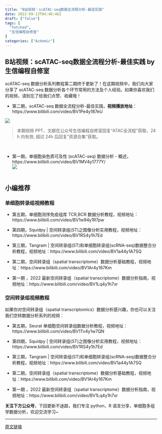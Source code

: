 ```yaml
---
title: "B站视频：scATAC-seq数据全流程分析-最佳实践"
date: 2022-09-13T04:40:46Z
draft: ["false"]
tags: [
  "fetched",
  "生信编程自修室"
]
categories: ["Acdemic"]
---
```

B站视频：scATAC-seq数据全流程分析-最佳实践 by 生信编程自修室
------
<div><section data-tool="markdown编辑器" data-website="https://markdown.com.cn/editor"><p data-tool="markdown.com.cn编辑器">scATAC-seq 数据分析系列教程第二期终于更新了！在这期视频中，我们向大家分享了 scATAC-seq 数据分析各个环节常用的方法及个人经验。如果你喜欢我们的视频，请别忘了给我们点赞、收藏哦！</p><ul data-tool="markdown.com.cn编辑器"><li><section>第二期，scATAC-seq 数据全流程分析-最佳实践，<strong>视频播放地址</strong>：https://www.bilibili.com/video/BV1Pe4y187eU</section></li></ul><p><img data-backh="332" data-backw="518" data-galleryid="" data-ratio="0.6416289592760182" data-s="300,640" data-src="https://mmbiz.qpic.cn/mmbiz_png/rWiaFvFngFbROpZuI1mqC6ut0QuGML11GQ9HNwYVeDVuZmFXiaajqtXKpfdwM5ZXaaz61HajvbUicibKrofwDjic2ibA/640?wx_fmt=png" data-type="png" data-w="2210" src="https://mmbiz.qpic.cn/mmbiz_png/rWiaFvFngFbROpZuI1mqC6ut0QuGML11GQ9HNwYVeDVuZmFXiaajqtXKpfdwM5ZXaaz61HajvbUicibKrofwDjic2ibA/640?wx_fmt=png"></p><blockquote data-tool="markdown.com.cn编辑器"><p>本期视频 PPT、文献在公众号生信编程自修室回复“ATAC全流程”获取，24 h 内有效; 超过 24h 后回复”资源合集“获取。</p></blockquote><p><br></p><ul data-tool="markdown.com.cn编辑器"><li><section>第一期，单细胞染色质可及性 (scATAC-seq) 数据分析 - 概述，https://www.bilibili.com/video/BV1MV4y1777Y/</section><section><img data-ratio="0.7179161372299873" data-s="300,640" data-src="https://mmbiz.qpic.cn/mmbiz_png/rWiaFvFngFbSxDwyCDzpc7gWYiaKRpYwTwcWiaMIEX4FpejBqRwBcib9cCO0fk5e7kh9xuuRqtABI2WWjU9J7P4Zicw/640?wx_fmt=png" data-type="png" data-w="1574" src="https://mmbiz.qpic.cn/mmbiz_png/rWiaFvFngFbSxDwyCDzpc7gWYiaKRpYwTwcWiaMIEX4FpejBqRwBcib9cCO0fk5e7kh9xuuRqtABI2WWjU9J7P4Zicw/640?wx_fmt=png"><br></section><section><br></section></li></ul><h1 data-tool="markdown.com.cn编辑器"><span></span>小编推荐</h1><h3 data-tool="markdown.com.cn编辑器"><span></span>单细胞转录组视频教程<span></span></h3><ul data-tool="markdown.com.cn编辑器"><li><section><p>第五期，单细胞测序免疫组库 TCR,BCR 数据分析教程，视频地址：https://www.bilibili.com/video/BV1w94y1R7pw</p></section></li><li><section><p>第四期，Squidpy | 空间转录组(ST)之图像分析实用教程，视频地址：https://www.bilibili.com/video/BV1RS4y1h7Ed</p></section></li><li><section><p>第三期，Tangram | 空间转录组(ST)和单细胞转录组(scRNA-seq)数据整合分析教程，视频地址：https://www.bilibili.com/video/BV1a44y1A7SQ</p></section></li><li><section><p>第二期，空间转录组（spatial transcriptome）数据分析基础教程，视频地址：https://www.bilibili.com/video/BV1Ar4y167Km</p></section></li><li><section><p>第一期 ，2022 最新空间转录组（spatial transcriptome）数据分析指南，视频地址：https://www.bilibili.com/video/BV1Lq4y1h7xr</p></section></li></ul><h3 data-tool="markdown.com.cn编辑器"><span></span>空间转录组视频教程<span></span></h3><p data-tool="markdown.com.cn编辑器">如果你对空间转录组（spatial transcriptomics）数据分析感兴趣，你也可以关注我们空转数据分析系列的视频：</p><ul data-tool="markdown.com.cn编辑器"><li><section><p>第五期，Seurat 单细胞空间转录组数据分析教程，视频地址：https://www.bilibili.com/video/BV1Tv4y1w7QN</p></section></li><li><section><p>第四期，Squidpy | 空间转录组(ST)之图像分析实用教程，视频地址：https://www.bilibili.com/video/BV1RS4y1h7Ed</p></section></li><li><section><p>第三期，Tangram | 空间转录组(ST)和单细胞转录组(scRNA-seq)数据整合分析教程，视频地址：https://www.bilibili.com/video/BV1a44y1A7SQ</p></section></li><li><section><p>第二期，空间转录组（spatial transcriptome）数据分析基础教程，视频地址：https://www.bilibili.com/video/BV1Ar4y167Km</p></section></li><li><section><p>第一期 ，2022 最新空间转录组（spatial transcriptome）数据分析指南，视频地址：https://www.bilibili.com/video/BV1Lq4y1h7xr</p></section></li></ul><p data-tool="markdown.com.cn编辑器"><strong>关注下方公众号</strong>，下回更新不迷路，我们专注 python、R 语言分享，单细胞多组学数据分析，欢迎交流学习~</p><section><mp-common-profile data-pluginname="mpprofile" data-id="MzU3MTY3ODA2Mw==" data-headimg="http://mmbiz.qpic.cn/mmbiz_png/rWiaFvFngFbQynpMRF2zxfbyAAKD7HObpc4ewnMg5WRK5u69FSRHb6aZreFxa2T6mKOKNKoltuuFDQtvh9VFdibQ/0?wx_fmt=png" data-nickname="生信编程自修室" data-alias="bio-informatics" data-signature="专注python、R语言编程、数据可视化、生物信息多组学分析" data-from="0" data-is_biz_ban="0"></mp-common-profile></section></section></div>  
<hr>
<a href="https://mp.weixin.qq.com/s/vdB0ZicJ96mJxNqHezJfTA",target="_blank" rel="noopener noreferrer">原文链接</a>
